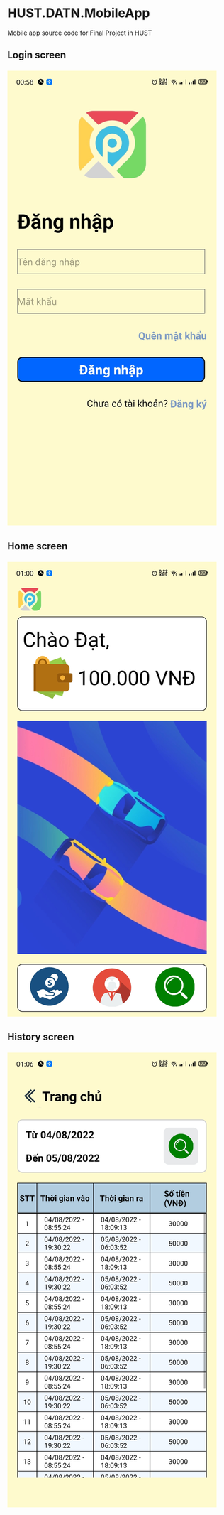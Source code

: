 # HUST.DATN.MobileApp
Mobile app source code for Final Project in HUST

## Login screen
### ![image](./demo/login.jpg)
## Home screen
### ![image](./demo/home.jpg)
## History screen
### ![image](./demo/lookup.jpg)
